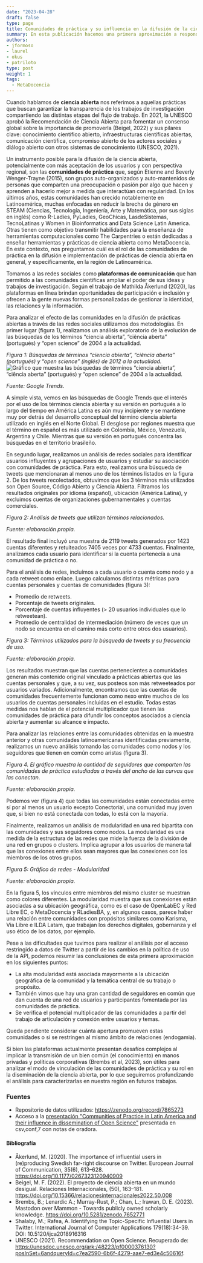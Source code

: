 ```yaml
---
date: "2023-04-28"
draft: false
type: page
title: Comunidades de práctica y su influencia en la difusión de la ciencia abierta en Latinoamérica
summary: En esta publicación hacemos una primera aproximación a responder cuál es el rol de las comunidades de práctica en la difusión e implementación de prácticas de ciencia abierta en general, y específicamente, en la región de Latinoamérica.
authors: 
- jformoso
- laurel
- okus
- patriloto
type: post
weight: 1
tags: 
  - MetaDocencia
---
```


Cuando hablamos de **ciencia abierta** nos referimos a aquellas prácticas que buscan garantizar la transparencia de los trabajos de investigación compartiendo las distintas etapas del flujo de trabajo. En 2021, la UNESCO aprobó la Recomendación de Ciencia Abierta para fomentar un consenso global sobre la importancia de promoverla (Beigel, 2022) y sus pilares clave: conocimiento científico abierto, infraestructuras científicas abiertas, comunicación científica, compromiso abierto de los actores sociales y diálogo abierto con otros sistemas de conocimiento (UNESCO, 2021).

Un instrumento posible para la difusión de la ciencia abierta, potencialmente con más aceptación de los usuarios y con perspectiva regional, son las **comunidades de práctica** que, según Etienne and Beverly Wenger-Trayne (2015), son grupos auto-organizados y auto-mantenidos de personas que comparten una preocupación o pasión por algo que hacen y aprenden a hacerlo mejor a medida que interactúan con regularidad. En los últimos años, estas comunidades han crecido notablemente en Latinoamérica, muchas enfocadas en reducir la brecha de género en STEAM (Ciencias, Tecnología, Ingeniería, Arte y Matemática, por sus siglas en inglés) como R-Ladies, PyLadies, GeoChicas, LasdeSistemas, TecnoLatinas y Women in Bioinformatics and Data Science Latin America. Otras tienen como objetivo  transmitir habilidades para la enseñanza de herramientas computacionales como The Carpentries o están dedicadas a enseñar herramientas y prácticas de ciencia abierta como MetaDocencia. En este contexto, nos preguntamos cuál es el rol de las comunidades de práctica en la difusión e implementación de prácticas de ciencia abierta en general, y específicamente, en la región de Latinoamérica.

Tomamos a las redes sociales como **plataformas de comunicación** que han permitido a las comunidades científicas ampliar el poder de sus ideas y trabajos de investigación. Según el trabajo de Mathilda Åkerlund (2020), las plataformas en línea brindan oportunidades de participación e inclusión y ofrecen a la gente nuevas formas personalizadas de gestionar la identidad, las relaciones y la información. 

Para analizar el efecto de las comunidades en la difusión de prácticas abiertas a través de las redes sociales utilizamos dos metodologías. En primer lugar (figura 1), realizamos un análisis exploratorio de la evolución de las búsquedas de los términos “ciencia abierta”, “ciência aberta” (portugués) y “open science” de 2004 a la actualidad.

*Figura 1: Búsquedas de términos “ciencia abierta”, “ciência aberta” (portugués) y “open science” (inglés) de 2012 a la actualidad.*
![Gráfico que muestra las búsquedas de términos “ciencia abierta”, “ciência aberta” (portugués) y “open science” de 2004 a la actualidad.](https://www.metadocencia.org/img/material-cp-ca/cp-ca-grafico1.png)

*Fuente: Google Trends.*

A simple vista, vemos en las búsquedas de Google Trends que el interés por el uso de los términos ciencia abierta y su versión en portugués a lo largo del tiempo en América Latina es aún muy incipiente y se mantiene muy por detrás del desarrollo conceptual del término ciencia abierta utilizado en inglés en el Norte Global. El desglose por regiones muestra que el término en español es más utilizado en Colombia, México, Venezuela, Argentina y Chile. Mientras que su versión en portugués concentra las búsquedas en el territorio brasileño.

En segundo lugar,  realizamos un análisis de redes sociales para identificar usuarios influyentes y agrupaciones de usuarios y estudiar su asociación con comunidades de práctica. Para esto, realizamos una búsqueda de tweets que mencionaran al menos uno de los términos listados en la figura 2. De los tweets recolectados, obtuvimos que los 3 términos más utilizados son Open Source, Código Abierto y Ciencia Abierta. Filtramos los resultados originales por idioma (español), ubicación (América Latina), y excluimos cuentas de organizaciones gubernamentales y cuentas comerciales.

*Figura 2: Análisis de tweets que utilizan términos relacionados.*

*Fuente: elaboración propia.*

El resultado final incluyó una muestra de 2119 tweets generados por 1423 cuentas diferentes y retuiteados 7405 veces por 4733 cuentas. 
Finalmente, analizamos cada usuario para identificar si la cuenta pertenecía a una comunidad de práctica o no.

Para el análisis de redes, incluímos a cada usuario o cuenta como nodo y a cada retweet como enlace. Luego calculamos distintas métricas para cuentas personales y cuentas de comunidades (figura 3):
- Promedio de retweets.
- Porcentaje de tweets originales.
- Porcentaje de cuentas influyentes (> 20 usuarios individuales que lo retweetean).
- Promedio de centralidad de intermediación (número de veces que un nodo se encuentra en el camino más corto entre otros dos usuarios).

*Figura 3: Términos utilizados para la búsqueda de tweets y su frecuencia de uso.*

*Fuente: elaboración propia.*

Los resultados muestran que las cuentas pertenecientes a comunidades generan más contenido original vinculado a prácticas abiertas que las cuentas personales y que, a su vez, sus posteos son más retweeteados por usuarios variados. Adicionalmente, encontramos que las cuentas de comunidades frecuentemente funcionan como nexo entre muchos de los usuarios de cuentas personales incluidas en el estudio. Todas estas medidas nos hablan de el potencial multiplicador que tienen las comunidades de práctica para difundir los conceptos asociados a ciencia abierta y aumentar su alcance e impacto. 

Para analizar las relaciones entre las comunidades obtenidas en la muestra anterior y otras comunidades latinoamericanas identificadas previamente, realizamos un nuevo análisis tomando las comunidades como nodos y los seguidores que tienen en común como aristas (figura 3).  

*Figura 4. El gráfico muestra la cantidad de seguidores que comparten las comunidades de práctica estudiadas a través del ancho de las curvas que las conectan.*

*Fuente: elaboración propia.*

Podemos ver (figura 4) que todas las comunidades están conectadas entre sí por al menos un usuario excepto Conectorial, una comunidad muy joven que, si bien no está conectada con todas, lo está con la mayoría.

Finalmente, realizamos un análisis de modularidad en una red bipartita con las comunidades y sus seguidores como nodos. La modularidad es una medida de la estructura de las redes que mide la fuerza de la división de una red en grupos o clusters. Implica agrupar a los usuarios de manera tal que las conexiones entre ellos sean mayores que las conexiones con los miembros de los otros grupos. 

*Figura 5: Gráfico de redes - Modularidad*

*Fuente: elaboración propia.*

En la figura 5, los vínculos entre miembros del mismo cluster se muestran como colores diferentes. La modularidad muestra que sus conexiones están asociadas a su ubicación geográfica, como es el caso de OpenLabEC y Red Libre EC, o MetaDocencia y RLadiesBA, y, en algunos casos, parece haber una relación entre comunidades con propósitos similares como Karisma, Via Libre e ILDA Latam, que trabajan los derechos digitales, gobernanza y el uso ético de los datos, por ejemplo.

Pese a las dificultades que tuvimos para realizar el análisis por el acceso restringido a datos de Twitter a partir de los cambios en la política de uso de la API, podemos resumir las conclusiones de esta primera aproximación en los siguientes puntos: 
- La alta modularidad está asociada mayormente a la ubicación geográfica de la comunidad y la temática central de su trabajo o propósito. 
- También vimos que hay una gran cantidad de seguidores en común que dan cuenta de una red de usuarios y participantes fomentada por las comunidades de práctica.
- Se verifica el potencial multiplicador de las comunidades a partir del trabajo de articulación y conexión entre usuarios y temas. 

Queda pendiente considerar cuánta apertura promueven estas comunidades o si se restringen al mismo ámbito de relaciones (endogamia). 

Si bien las plataformas actualmente presentan desafíos complejos al implicar la transmisión de un bien común (el conocimiento) en manos privadas y políticas corporativas (Brembs et al, 2023), son útiles para analizar el modo de vinculación de las comunidades de práctica y su rol en la diseminación de la ciencia abierta, por lo que seguiremos profundizando el análisis para caracterizarlas en nuestra región en futuros trabajos. 


### Fuentes
- Repositorio de datos utilizados: https://zenodo.org/record/7865273 
- Acceso a la [presentación "Communities of Practice in Latin America and their influence in dissemination of Open Science"](https://docs.google.com/presentation/d/1W70uvkyJTPwUN5YZYSmDRqgG7niPgyfFoi-rBgPfIL0/edit?usp=sharing) presentada en csv,conf,7 con notas de oradora.

#### Bibliografía 
- Åkerlund, M. (2020). The importance of influential users in (re)producing Swedish far-right discourse on Twitter. European Journal of Communication, 35(6), 613–628. https://doi.org/10.1177/0267323120940909
- Beigel, M. F. (2022). El proyecto de ciencia abierta en un mundo desigual. Relaciones Internacionales, (50), 163–181. https://doi.org/10.15366/relacionesinternacionales2022.50.008 
- Brembs, B.; Lenardic A.; Murray-Rust, P.; Chan, L.; Irawan, D. E. (2023). Mastodon over Mammon - Towards publicly owned scholarly knowledge. https://doi.org/10.5281/zenodo.7652771 
- Shalaby, M.; Rafea, A. Identifying the Topic-Specific Influential Users in Twitter. International Journal of Computer Applications 179(18):34-39. DOI: 10.5120/ijca2018916316
- UNESCO (2021). Recommendation on Open Science. Recuperado de: https://unesdoc.unesco.org/ark:/48223/pf0000376130?posInSet=6andqueryId=c7ea2590-6b6f-4279-aae7-ed3e4c50616f. 

